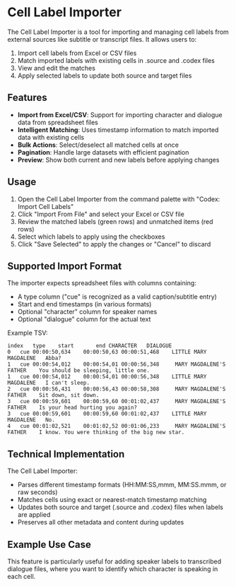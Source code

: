 # Cell Label Importer

The Cell Label Importer is a tool for importing and managing cell labels from external sources like subtitle or transcript files. It allows users to:

1. Import cell labels from Excel or CSV files
2. Match imported labels with existing cells in .source and .codex files
3. View and edit the matches
4. Apply selected labels to update both source and target files

## Features

- **Import from Excel/CSV**: Support for importing character and dialogue data from spreadsheet files
- **Intelligent Matching**: Uses timestamp information to match imported data with existing cells
- **Bulk Actions**: Select/deselect all matched cells at once
- **Pagination**: Handle large datasets with efficient pagination
- **Preview**: Show both current and new labels before applying changes

## Usage

1. Open the Cell Label Importer from the command palette with "Codex: Import Cell Labels"
2. Click "Import From File" and select your Excel or CSV file
3. Review the matched labels (green rows) and unmatched items (red rows)
4. Select which labels to apply using the checkboxes
5. Click "Save Selected" to apply the changes or "Cancel" to discard

## Supported Import Format

The importer expects spreadsheet files with columns containing:

- A type column ("cue" is recognized as a valid caption/subtitle entry)
- Start and end timestamps (in various formats)
- Optional "character" column for speaker names
- Optional "dialogue" column for the actual text

Example TSV:

```tsv
index	type	start		end	CHARACTER	DIALOGUE
0	cue	00:00:50,634	00:00:50,63	00:00:51,468	LITTLE MARY MAGDALENE	Abba?
1	cue	00:00:54,012	00:00:54,01	00:00:56,348	 MARY MAGDALENE'S FATHER	You should be sleeping, little one.
1	cue	00:00:54,012	00:00:54,01	00:00:56,348	LITTLE MARY MAGDALENE	I can't sleep.
2	cue	00:00:56,431	00:00:56,43	00:00:58,308	 MARY MAGDALENE'S FATHER	Sit down, sit down.
3	cue	00:00:59,601	00:00:59,60	00:01:02,437	 MARY MAGDALENE'S FATHER	Is your head hurting you again?
3	cue	00:00:59,601	00:00:59,60	00:01:02,437	LITTLE MARY MAGDALENE	No.
4	cue	00:01:02,521	00:01:02,52	00:01:06,233	 MARY MAGDALENE'S FATHER	I know. You were thinking of the big new star.
```

## Technical Implementation

The Cell Label Importer:

- Parses different timestamp formats (HH:MM:SS,mmm, MM:SS.mmm, or raw seconds)
- Matches cells using exact or nearest-match timestamp matching
- Updates both source and target (.source and .codex) files when labels are applied
- Preserves all other metadata and content during updates

## Example Use Case

This feature is particularly useful for adding speaker labels to transcribed dialogue files, where you want to identify which character is speaking in each cell.
